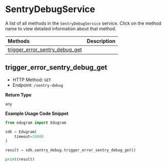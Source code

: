# SentryDebugService

A list of all methods in the `SentryDebugService` service. Click on the method name to view detailed information about that method.

| Methods                                                           | Description |
| :---------------------------------------------------------------- | :---------- |
| [trigger_error_sentry_debug_get](#trigger_error_sentry_debug_get) |             |

## trigger_error_sentry_debug_get

- HTTP Method: `GET`
- Endpoint: `/sentry-debug`

**Return Type**

`any`

**Example Usage Code Snippet**

```python
from edugram import Edugram

sdk = Edugram(
    timeout=10000
)

result = sdk.sentry_debug.trigger_error_sentry_debug_get()

print(result)
```

<!-- This file was generated by liblab | https://liblab.com/ -->
